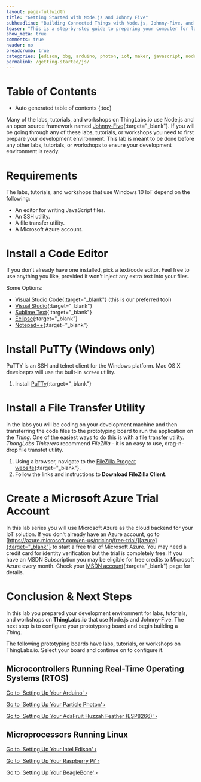 ```yaml
---
layout: page-fullwidth
title: "Getting Started with Node.js and Johnny Five"
subheadline: "Building Connected Things with Node.js, Johnny-Five, and Microsoft Azure"
teaser: "This is a step-by-step guide to preparing your computer for labs that use Node.js, Johnny-Five, and Microsoft Azure IoT."
show_meta: true
comments: true
header: no
breadcrumb: true
categories: [edison, bbg, arduino, photon, iot, maker, javascript, node.js, johnny-five]
permalink: /getting-started/js/
---
```

# Table of Contents
*  Auto generated table of contents
{:toc}

Many of the labs, tutorials, and workshops on ThingLabs.io use Node.js and an open source framework named [Johnny-Five](http://johnny-five.io){:target="_blank"}. If you will be going through any of these labs, tutorials, or workshops you need to first prepare your development environment. This lab is meant to be done before any other labs, tutorials, or workshops to ensure your development environment is ready.

# Requirements
The labs, tutorials, and workshops that use Windows 10 IoT depend on the following:

* An editor for writing JavaScript files.
* An SSH utility.
* A file transfer utility.
* A Microsoft Azure account.

# Install a Code Editor
If you don't already have one installed, pick a text/code editor. Feel free to use anything you like, provided it won't inject any extra text into your files.

Some Options:

* [Visual Studio Code][vscode]{:target="_blank"} (this is our preferred tool)
* [Visual Studio][vs]{:target="_blank"}
* [Sublime Text][sublime]{:target="_blank"}
* [Eclipse][eclipse]{:target="_blank"}
* [Notepad++][notepad]{:target="_blank"}

# Install PuTTy  (Windows only)
PuTTY is an SSH and telnet client for the Windows platform. Mac OS X develoeprs will use the built-in `screen` utility.

1. Install [PuTTy](http://www.putty.org/){:target="_blank"}

# Install a File Transfer Utility
in the labs you will be coding on your development machine and then transferring the code files to the prototyping board to run the application on the _Thing_. One of the easiest ways to do this is with a file transfer utility. _ThongLabs Tinkerers_ recommend _FileZilla_ - it is an easy to use, drag-n-drop file transfet utility. 

1. Using a browser, navigate to the [FileZilla Progect website](https://filezilla-project.org/){:target="_blank"}.
2. Follow the links and instructions to __Download FileZilla Client__.
 
# Create a Microsoft Azure Trial Account
In this lab series you will use Microsoft Azure as the cloud backend for your IoT solution. If you don't already have an Azure account, go to [https://azure.microsoft.com/en-us/pricing/free-trial/][azure]{:target="_blank"} to start a free trial of Microsoft Azure. You may need a credit card for identity verification but the trial is completely free. If you have an MSDN Subscription you may be eligible for free credits to Microsoft Azure every month. Check your [MSDN account][msdn]{:target="_blank"} page for details.

# Conclusion &amp; Next Steps
In this lab you prepared your development environment for labs, tutorials, and workshops on __ThingLabs.io__ that use Node.js and Johnny-Five. The next step is to configure your prototypong board and begin building a _Thing_. 

The following prototyping boards have labs, tutorials, or workshops on ThingLabs.io. Select your board and continue on to configure it. 

## Microcontrollers Running Real-Time Operating Systems (RTOS) 

<a class="radius button small" href="{{ site.url }}/getting-started/js/arduino/">Go to 'Setting Up Your Arduino' ›</a>

<a class="radius button small" href="{{ site.url }}/getting-started/js/photon/">Go to 'Setting Up Your Particle Photon' ›</a>

<a class="radius button small" href="{{ site.url }}/getting-started/js/huzzah-esp8266/">Go to 'Setting Up Your AdaFruit Huzzah Feather (ESP8266)' ›</a>

## Microprocessors Running Linux

<a class="radius button small" href="{{ site.url }}/getting-started/js/edison/">Go to 'Setting Up Your Intel Edison' ›</a>

<a class="radius button small" href="{{ site.url }}/getting-started/js/rpi/">Go to 'Setting Up Your Raspberry Pi' ›</a>

<a class="radius button small" href="{{ site.url }}/getting-started/js/beagle/">Go to 'Setting Up Your BeagleBone' ›</a>

[vscode]: http://code.visualstudio.com
[vs]: http://www.visualstudio.com 
[sublime]: http://www.sublimetext.com 
[eclipse]: http://www.eclipse.org/downloads/ 
[notepad]: http://notepad-plus-plus.org/
[node]: http://nodejs.org/
[azure]: https://azure.microsoft.com/en-us/pricing/free-trial/
[msdn]: https://msdn.microsoft.com/subscriptions/manage/
